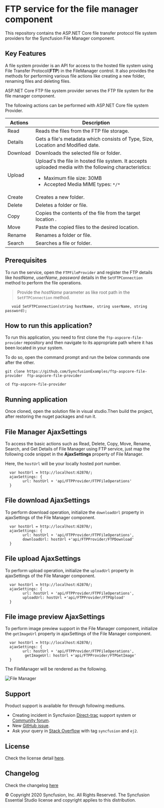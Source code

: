 # FTP service for the file manager component

This repository contains the ASP.NET Core file transfer protocol file system providers for the Syncfusion File Manager component.

## Key Features

A file system provider is an API for access to the hosted file system using File Transfer Protocol(**FTP**) in the FileManager control. It also provides the methods for performing various file actions like creating a new folder, renaming files and deleting files.

ASP.NET Core FTP file system provider serves the FTP file system for the file manager component.

The following actions can be performed with ASP.NET Core file system Provider.

| **Actions** | **Description** |
| --- | --- |
| Read      | Reads the files from the FTP file storage. |
| Details   | Gets a file's metadata which consists of Type, Size, Location and Modified date. |
| Download  | Downloads the selected file or folder. |
| Upload    | Upload's the file in hosted file system. It accepts uploaded media with the following characteristics: <ul><li>Maximum file size:  30MB</li><li>Accepted Media MIME types: `*/*` </li></ul> |
| Create    | Creates a new folder. |
| Delete    | Deletes a folder or file. |
| Copy      | Copies the contents of the file from the target location . |
| Move      | Paste the copied files to the desired location. |
| Rename    | Renames a folder or file. |
| Search    | Searches a file or folder. |


## Prerequisites

To run the service, open the `FTPFileProvider` and register the FTP  details like *hostName*, *userName*, *password* details in the `SetFTPConnection` method to perform the file operations. 

> Provide the *hostName* parameter as like root path in the `SetFTPConnection` method.

```
   void SetFTPConnection(string hostName, string userName, string password);   
```

## How to run this application?

To run this application, you need to first clone the `ftp-aspcore-file-provider` repository and then navigate to its appropriate path where it has been located in your system.

To do so, open the command prompt and run the below commands one after the other.

```
git clone https://github.com/SyncfusionExamples/ftp-aspcore-file-provider  ftp-aspcore-file-provider

cd ftp-aspcore-file-provider

```

## Running application

Once cloned, open the solution file in visual studio.Then build the project, after restoring the nuget packages and run it.

## File Manager AjaxSettings

To access the basic actions such as Read, Delete, Copy, Move, Rename, Search, and Get Details of File Manager using FTP service, just map the following code snippet in the **AjaxSettings** property of File Manager.

Here, the `hostUrl` will be your locally hosted port number.

```
  var hostUrl = http://localhost:62870/;
  ajaxSettings: {
        url: hostUrl + 'api/FTPProvider/FTPFileOperations'
  }
```

## File download AjaxSettings

To perform download operation, initialize the `downloadUrl` property in ajaxSettings of the File Manager component.

```
  var hostUrl = http://localhost:62870/;
  ajaxSettings: {
        url: hostUrl + 'api/FTPProvider/FTPFileOperations',
        downloadUrl: hostUrl +'api/FTPProvider/FTPDownload'
  }
```

## File upload AjaxSettings

To perform upload operation, initialize the `uploadUrl` property in ajaxSettings of the File Manager component.

```
  var hostUrl = http://localhost:62870/;
  ajaxSettings: {
        url: hostUrl + 'api/FTPProvider/FTPFileOperations',
        uploadUrl: hostUrl +'api/FTPProvider/FTPUpload'
  }
```

## File image preview AjaxSettings

To perform image preview support in the File Manager component, initialize the `getImageUrl` property in ajaxSettings of the File Manager component.

```
  var hostUrl = http://localhost:62870/;
  ajaxSettings: {
        url: hostUrl + 'api/FTPProvider/FTPFileOperations',
         getImageUrl: hostUrl +'api/FTPProvider/FTPGetImage'
  }
```

The FileManager will be rendered as the following.

![File Manager](https://ej2.syncfusion.com/products/images/file-manager/readme.gif)

## Support

Product support is available for through following mediums.

* Creating incident in Syncfusion [Direct-trac](https://www.syncfusion.com/support/directtrac/incidents?utm_source=npm&utm_campaign=filemanager) support system or [Community forum](https://www.syncfusion.com/forums/essential-js2?utm_source=npm&utm_campaign=filemanager).
* New [GitHub issue](https://github.com/syncfusion/ej2-javascript-ui-controls/issues/new).
* Ask your query in [Stack Overflow](https://stackoverflow.com/?utm_source=npm&utm_campaign=filemanager) with tag `syncfusion` and `ej2`.

## License

Check the license detail [here](https://github.com/syncfusion/ej2-javascript-ui-controls/blob/master/license).

## Changelog

Check the changelog [here](https://github.com/syncfusion/ej2-javascript-ui-controls/blob/master/controls/filemanager/CHANGELOG.md)

© Copyright 2020 Syncfusion, Inc. All Rights Reserved. The Syncfusion Essential Studio license and copyright applies to this distribution.
